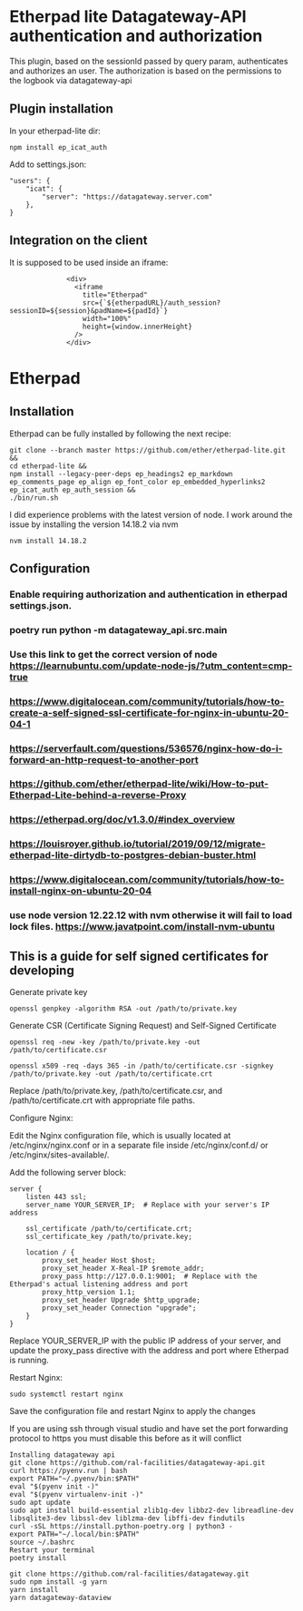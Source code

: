# Etherpad lite Datagateway-API authentication and authorization

This plugin, based on the sessionId passed by query param, authenticates and authorizes an user. The authorization is based on the permissions to the logbook via datagateway-api


## Plugin installation

In your etherpad-lite dir:

    npm install ep_icat_auth

Add to settings.json:

```
"users": {
    "icat": {
        "server": "https://datagateway.server.com"
    },
}
```

## Integration on the client

It is supposed to be used inside an iframe:

```
              <div>
                <iframe
                  title="Etherpad"
                  src={`${etherpadURL}/auth_session?sessionID=${session}&padName=${padId}`}
                  width="100%"
                  height={window.innerHeight}
                />
              </div>
```

# Etherpad 

## Installation

Etherpad can be fully installed by following the next recipe:
```
git clone --branch master https://github.com/ether/etherpad-lite.git &&
cd etherpad-lite &&
npm install --legacy-peer-deps ep_headings2 ep_markdown ep_comments_page ep_align ep_font_color ep_embedded_hyperlinks2 ep_icat_auth ep_auth_session &&
./bin/run.sh

```

I did experience problems with the latest version of node. I work around the issue by installing the version 14.18.2 via nvm
```
nvm install 14.18.2
```

## Configuration

### Enable requiring authorization and authentication in etherpad settings.json.

### poetry run python -m datagateway_api.src.main

### Use this link to get the correct version of node https://learnubuntu.com/update-node-js/?utm_content=cmp-true

### https://www.digitalocean.com/community/tutorials/how-to-create-a-self-signed-ssl-certificate-for-nginx-in-ubuntu-20-04-1

### https://serverfault.com/questions/536576/nginx-how-do-i-forward-an-http-request-to-another-port

### https://github.com/ether/etherpad-lite/wiki/How-to-put-Etherpad-Lite-behind-a-reverse-Proxy

### https://etherpad.org/doc/v1.3.0/#index_overview

### https://louisroyer.github.io/tutorial/2019/09/12/migrate-etherpad-lite-dirtydb-to-postgres-debian-buster.html

### https://www.digitalocean.com/community/tutorials/how-to-install-nginx-on-ubuntu-20-04

### use node version 12.22.12 with nvm otherwise it will fail to load lock files. https://www.javatpoint.com/install-nvm-ubuntu

## This is a guide for self signed certificates for developing

Generate private key

```
openssl genpkey -algorithm RSA -out /path/to/private.key
```

Generate CSR (Certificate Signing Request) and Self-Signed Certificate

```
openssl req -new -key /path/to/private.key -out /path/to/certificate.csr

openssl x509 -req -days 365 -in /path/to/certificate.csr -signkey /path/to/private.key -out /path/to/certificate.crt
```

Replace /path/to/private.key, /path/to/certificate.csr, and /path/to/certificate.crt with appropriate file paths.

Configure Nginx:

Edit the Nginx configuration file, which is usually located at /etc/nginx/nginx.conf or in a separate file inside /etc/nginx/conf.d/ or /etc/nginx/sites-available/.

Add the following server block:


```
server {
    listen 443 ssl;
    server_name YOUR_SERVER_IP;  # Replace with your server's IP address

    ssl_certificate /path/to/certificate.crt;
    ssl_certificate_key /path/to/private.key;

    location / {
        proxy_set_header Host $host;
        proxy_set_header X-Real-IP $remote_addr;
        proxy_pass http://127.0.0.1:9001;  # Replace with the Etherpad's actual listening address and port
        proxy_http_version 1.1;
        proxy_set_header Upgrade $http_upgrade;
        proxy_set_header Connection "upgrade";
    }
}
```

Replace YOUR_SERVER_IP with the public IP address of your server, and update the proxy_pass directive with the address and port where Etherpad is running.


Restart Nginx:
```
sudo systemctl restart nginx
```
Save the configuration file and restart Nginx to apply the changes

If you are using ssh through visual studio and have set the port forwarding protocol to https you must disable this before as it will conflict
```
Installing datagateway api
git clone https://github.com/ral-facilities/datagateway-api.git
curl https://pyenv.run | bash
export PATH="~/.pyenv/bin:$PATH"
eval "$(pyenv init -)"
eval "$(pyenv virtualenv-init -)"
sudo apt update
sudo apt install build-essential zlib1g-dev libbz2-dev libreadline-dev libsqlite3-dev libssl-dev liblzma-dev libffi-dev findutils
curl -sSL https://install.python-poetry.org | python3 -
export PATH="~/.local/bin:$PATH"
source ~/.bashrc
Restart your terminal
poetry install
```

```
git clone https://github.com/ral-facilities/datagateway.git
sudo npm install -g yarn
yarn install
yarn datagateway-dataview
```
